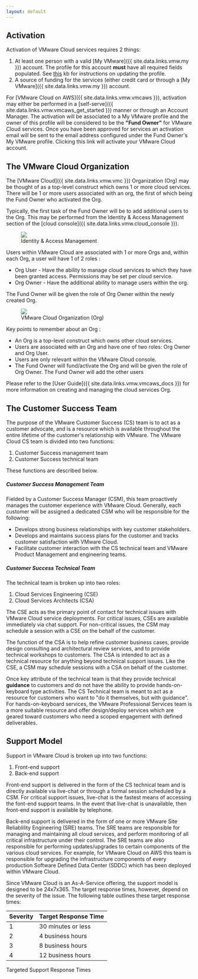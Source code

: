 ```yaml
---
layout: default
---
```



<h2 id="activation">Activation</h2>

Activation of VMware Cloud services requires 2 things:
1. At least one person with a valid [My VMware]({{ site.data.links.vmw.my }}) account. The profile for this account **must** have all required fields populated. See [this](https://kb.vmware.com/s/article/2086266) kb for instructions on updating the profile.
2. A source of funding for the services (either credit card or through a [My VMware]({{ site.data.links.vmw.my }}) account.

For [VMware Cloud on AWS]({{ site.data.links.vmw.vmcaws }}), activation may either be performed in a [self-serve]({{ site.data.links.vmw.vmcaws_get_started }}) manner or through an Account Manager. The activation will be associated to a My VMware profile and the owner of this profile will be considered to be the **"Fund Owner"** for VMware Cloud services. Once you have been approved for services an activation email will be sent to the email address configured under the  Fund Owner's My VMware profile. Clicking this link will activate your VMware Cloud account.



<h2 id="the-vmware-cloud-organization">The VMware Cloud Organization</h2>

The [VMware Cloud]({{ site.data.links.vmw.vmc }}) Organization (Org) may be thought of as a top-level construct which owns 1 or more cloud services. There will be 1 or more users associated with an org, the first of which being the Fund Owner who activated the Org.

Typically, the first task of the Fund Owner will be to add additional users to the Org. This may be performed from the Identity & Access Management section of the [cloud console]({{ site.data.links.vmw.cloud_console }}).

<figure>
  <img src="{{ '/book/illustrations/getting-started/iam.png' | relative_url }}">
  <figcaption>Identity & Access Management</figcaption>
</figure>


Users within VMware Cloud are associated with 1 or more Orgs and, within each Org, a user will have 1 of 2 roles :
* Org User - Have the ability to manage cloud services to which they have been granted access. Permissions may be set per cloud service.
* Org Owner - Have the additional ability to manage users within the org.

The Fund Owner will be given the role of Org Owner within the newly created Org.

<figure>
  <img src="{{ '/book/illustrations/getting-started/vmcOrg.png' | relative_url }}">
  <figcaption>VMware Cloud Organization (Org)</figcaption>
</figure>

Key points to remember about an Org :
* An Org is a top-level construct which owns other cloud services.
* Users are associated with an Org and have one of two roles: Org Owner and Org User.
* Users are only relevant within the VMware Cloud console.
* The Fund Owner will fund/activate the Org and will be given the role of Org Owner. The Fund Owner will add the other users


Please refer to the [User Guide]({{ site.data.links.vmw.vmcaws_docs }}) for more information on creating and managing the cloud services Org.



<h2 id="the-customer-success-team">The Customer Success Team</h2>

The purpose of the VMware Customer Success (CS) team is to act as a customer advocate, and is a resource which is available throughout the entire lifetime of the customer's relationship with VMware. The VMware Cloud CS team is divided into two functions:
1. Customer Success management team
2. Customer Success technical team

These functions are described below.

##### Customer Success Management Team
Fielded by a Customer Success Manager (CSM), this team proactively manages the customer experience with VMware Cloud. Generally, each customer will be assigned a dedicated CSM who will be responsible for the following:
* Develops strong business relationships with key customer stakeholders.
* Develops and maintains success plans for the customer and tracks customer satisfaction with VMware Cloud.
* Facilitate customer interaction with the CS technical team and VMware Product Management and engineering teams.


##### Customer Success Technical Team
The technical team is broken up into two roles:
1. Cloud Services Engineering (CSE)
2. Cloud Services Architects (CSA)

The CSE acts as the primary point of contact for technical issues with VMware Cloud service deployments. For critical issues, CSEs are available immediately via chat support. For non-critical issues, the CSM may schedule a session with a CSE on the behalf of the customer.

The function of the CSA is to help refine customer business cases, provide design consulting and architectural review services, and to provide technical workshops to customers. The CSA is intended to act as a technical resource for anything beyond technical support issues. Like the CSE, a CSM may schedule sessions with a CSA on behalf of the customer.

Once key attribute of the technical team is that they provide technical **guidance** to customers and do not have the ability to provide hands-on-keyboard type activities. The CS Technical team is meant to act as a resource for customers who want to "do it themselves, but with guidance". For hands-on-keyboard services, the VMware Professional Services team is a more suitable resource and offer design/deploy services which are geared toward customers who need a scoped engagement with defined deliverables.



<h2 id="support-model">Support Model</h2>

Support in VMware Cloud is broken up into two functions:
1. Front-end support
2. Back-end support

Front-end support is delivered in the form of the CS technical team and is directly available via live-chat or through a formal session scheduled by a CSM. For critical support issues, live-chat is the fastest means of accessing the font-end support teams. In the event that live-chat is unavailable, then front-end support is available by telephone.

Back-end support is delivered in the form of one or more VMware Site Reliablility Engineering (SRE) teams. The SRE teams are responsible for managing and maintaining all cloud services, and perform monitoring of all critical infrastructure under their control. The SRE teams are also responsible for performing updates/upgrades to certain components of the various cloud services. For example, for VMware Cloud on AWS this team is responsible for upgrading the infrastructure components of every production Software Defined Data Center (SDDC) which has been deployed within VMware Cloud.

Since VMware Cloud is an As-A-Service offering, the support model is designed to be 24x7x365. The target response times, however, depend on the severity of the issue. The following table outlines these target response times:

Severity     | Target Response Time
-------------|---------------------
1            | 30 minutes or less
2            | 4 business hours
3            | 8 business hours
4            | 12 business hours

<figcaption>Targeted Support Response Times</figcaption>
